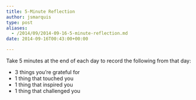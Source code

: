 ```yaml
---
title: 5-Minute Reflection
author: jsmarquis
type: post
aliases:
  - /2014/09/2014-09-16-5-minute-reflection.md
date: 2014-09-16T00:43:00+00:00

---
```

Take 5 minutes at the end of each day to record the following from that day:

- 3 things you&#8217;re grateful for
- 1 thing that touched you
- 1 thing that inspired you
- 1 thing that challenged you